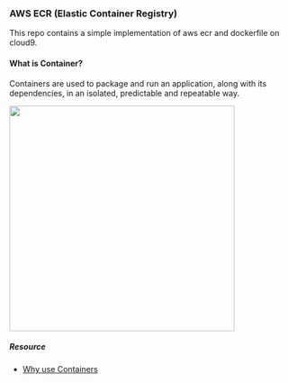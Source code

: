 ### AWS ECR (Elastic Container Registry)
This  repo contains a simple implementation of aws ecr and dockerfile on cloud9.

#### What is Container?
Containers are used to package and run an application, along with its dependencies, in an isolated, predictable and repeatable way.

<img src = "https://www.tutorialworks.com/ezoimgfmt/ik.imagekit.io/w8aolfcwcnd/tw/benefits-of-containers_wmeUHjsqq.png?ezimgfmt=ng%3Awebp%2Fngcb6%2Frs%3Adevice%2Frscb6-1" height = 400px >

##### Resource
 - [Why use Containers](https://www.tutorialworks.com/why-use-containers/)



